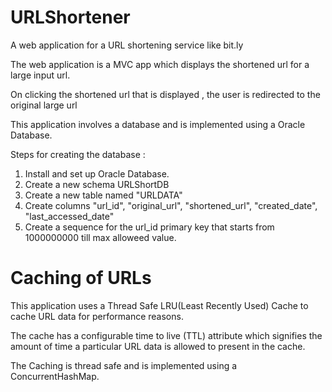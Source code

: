 # URLShortener
A web application for a URL shortening service like bit.ly

The web application is a MVC app which displays the shortened url for a large input url.

On clicking the shortened url that is displayed , the user is redirected to the original large url

This application involves a database and is implemented using a Oracle Database.

Steps for creating the database :

1. Install and set up Oracle Database.
2. Create a new schema URLShortDB
3. Create a new table named "URLDATA"
4. Create columns "url_id", "original_url", "shortened_url", "created_date", "last_accessed_date"
5. Create a sequence for the url_id primary key that starts from 1000000000 till max alloweed value.


# Caching of URLs

This application uses a Thread Safe LRU(Least Recently Used) Cache to cache URL data for performance reasons.

The cache has a configurable time to live (TTL) attribute which signifies the amount of time a particular URL data
is allowed to present in the cache.

The Caching is thread safe and is implemented using a ConcurrentHashMap.

   
    

